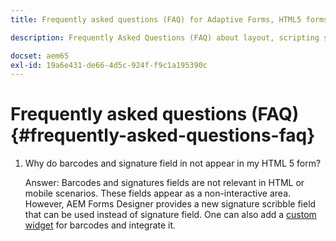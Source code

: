 ```yaml
---
title: Frequently asked questions (FAQ) for Adaptive Forms, HTML5 forms, and AEM Forms

description: Frequently Asked Questions (FAQ) about layout, scripting support, and scope of Adaptive Forms, HTML5 forms, and AEM Forms.

docset: aem65
exl-id: 19a6e431-de66-4d5c-924f-f9c1a195390c
---
```

# Frequently asked questions (FAQ) {#frequently-asked-questions-faq}

1. Why do barcodes and signature field in not appear in my HTML 5 form?

   Answer: Barcodes and signatures fields are not relevant in HTML or mobile scenarios. These fields appear as a non-interactive area. However, AEM Forms Designer provides a new signature scribble field that can be used instead of signature field. One can also add a [custom widget](../../forms/using/custom-widgets.md) for barcodes and integrate it.
